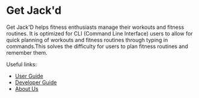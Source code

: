 # Get Jack'd

Get Jack'D helps fitness enthusiasts manage their workouts and fitness routines. It is optimized for CLI (Command Line Interface) users to allow for quick planning of workouts and fitness routines through typing in commands.This solves the difficulty for users to plan fitness routines and remember them.

Useful links:
* [User Guide](UserGuide.md)
* [Developer Guide](DeveloperGuide.md)
* [About Us](AboutUs.md)

